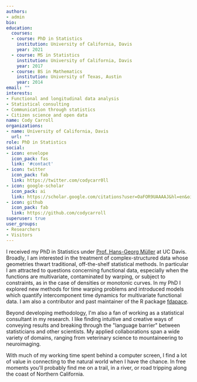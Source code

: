 ```yaml
---
authors:
- admin
bio:
education:
  courses:
  - course: PhD in Statistics 
    institution: University of California, Davis
    year: 2021
  - course: MS in Statistics
    institution: University of California, Davis 
    year: 2017
  - course: BS in Mathematics
    institution: University of Texas, Austin
    year: 2014
email: ""
interests:
- Functional and longitudinal data analysis
- Statistical consulting
- Communication through statistics
- Citizen science and open data
name: Cody Carroll
organizations:
- name: University of California, Davis
  url: ""
role: PhD in Statistics
social:
- icon: envelope
  icon_pack: fas
  link: '#contact'
- icon: twitter
  icon_pack: fab
  link: https://twitter.com/codycarr0ll
- icon: google-scholar
  icon_pack: ai
  link: https://scholar.google.com/citations?user=OaFOR9UAAAAJ&hl=en&oi=ao
- icon: github
  icon_pack: fab
  link: https://github.com/codycarroll
superuser: true
user_groups:
- Researchers
- Visitors
---
```


I received my PhD in Statistics under [Prof. Hans-Georg Müller](https://anson.ucdavis.edu/~mueller/) at UC Davis. Broadly, I am interested in the treatment of complex-structured data whose geometries thwart traditional, off-the-shelf statistical methods. In particular I am attracted to questions concerning functional data, especially when the functions are multivariate, contaminated by warping, or subject to constraints, as in the case of densities or monotonic curves. In my PhD I explored new methods for time warping problems and introduced models which quantify intercomponent time dynamics for multivariate functional data. I am also a contributor and past maintainer of the R package [fdapace](https://cran.r-project.org/web/packages/fdapace/index.html). 

Beyond developing methodology, I'm also a fan of working as a statistical consultant in my research. I like finding intuitive and creative ways of conveying results and breaking through the "language barrier" between statisticians and other scientists. My applied collaborations span a wide variety of domains, ranging from veterinary science to mountaineering to neuroimaging. 

With much of my working time spent behind a computer screen, I find a lot of value in connecting to the natural world when I have the chance. In free moments you'll probably find me on a trail, in a river, or road tripping along the coast of Northern California.

<!--- Since coming to Davis I've become somewhat of an amateur naturalist and developed an interest in citizen science projects. --->


